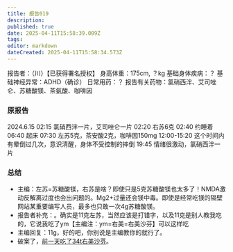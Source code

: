 ```yaml
---
title: 报告019
description: 
published: true
date: 2025-04-11T15:58:39.009Z
tags: 
editor: markdown
dateCreated: 2025-04-11T15:58:34.573Z
---
```


﻿报告者：（川）【已获得署名授权】
身高体重：175cm, ？kg
基础身体疾病：？
基础神经异常：ADHD（确诊）
日常用药：？
报告有关药物：氯硝西泮、艾司唑仑、苏糖酸镁、茶氨酸、咖啡因

### 原报告
2024.6.15
02:15 氯硝西泮一片，艾司唑仑一片
02:20 右苏6克
02:40 约睡着
06:40 起床
07:30 左苏5克，茶安酸2克，咖啡因150mg
12:00-15:20 这个时间内有晕倒过几次，意识清醒，身体不受控制的摔倒
19:45 情绪很激动，氯硝西泮一片

### 总结
- 主编：左苏=苏糖酸镁，右苏是啥？即使只是5克苏糖酸镁也太多了！NMDA激动反解离过度也会出问题的。Mg2+过量还会镁中毒。即使是经常吃镁的隔壁网站某重要编写人员，最多也只敢一次4g苏糖酸镁。
- 报告者补充：。确实是11克左苏，当然应该是打错字，以及11克是别人教我吃的，它说我吃了ym【主编注：ym=右美=右美沙芬】可以这样吃
- 主编回复：11g，好的吧，你别说是主编教你的就行了。
- 破案了，[前一天吃了34t右美沙芬](/report/RP023/)。
